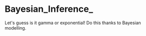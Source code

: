 # Bayesian_Inference_
Let's guess is it gamma or exponential! Do this thanks to Bayesian modelling. 
